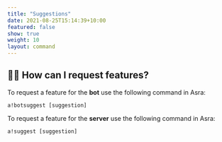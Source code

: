 ```yaml
---
title: "Suggestions"
date: 2021-08-25T15:14:39+10:00
featured: false
show: true
weight: 10
layout: command
---
```


## 👨‍💻 How can I request features?

To request a feature for the **bot** use the following command in Asra:

`a!botsuggest [suggestion]`

To request a feature for the **server** use the following command in Asra:

`a!suggest [suggestion]`